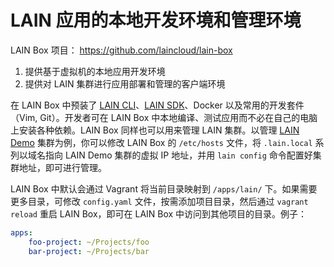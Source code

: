 # LAIN 应用的本地开发环境和管理环境

LAIN Box 项目： https://github.com/laincloud/lain-box

1. 提供基于虚拟机的本地应用开发环境
2. 提供对 LAIN 集群进行应用部署和管理的客户端环境

在 LAIN Box 中预装了 [LAIN CLI](https://github.com/laincloud/lain-cli)、[LAIN SDK](https://github.com/laincloud/lain-sdk)、Docker 以及常用的开发套件（Vim, Git）。开发者可在 LAIN Box 中本地编译、测试应用而不必在自己的电脑上安装各种依赖。LAIN Box 同样也可以用来管理 LAIN 集群。以管理 [LAIN Demo](https://github.com/laincloud/lain-demo) 集群为例，你可以修改 LAIN Box 的 `/etc/hosts` 文件，将 `.lain.local` 系列以域名指向 LAIN Demo 集群的虚拟 IP 地址，并用 `lain config` 命令配置好集群地址，即可进行管理。

LAIN Box 中默认会通过 Vagrant 将当前目录映射到 `/apps/lain/` 下。如果需要更多目录，可修改 `config.yaml` 文件，按需添加项目目录，然后通过 `vagrant reload` 重启 LAIN Box，即可在 LAIN Box 中访问到其他项目的目录。例子：

```yaml
apps:
    foo-project: ~/Projects/foo
    bar-project: ~/Projects/bar
```
